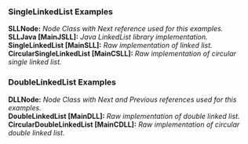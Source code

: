 ### SingleLinkedList Examples

__SLLNode:__ _Node Class with Next reference used for this examples._ <br>
__SLLJava [MainJSLL]:__ _Java LinkedList library implementation._ <br>
__SingleLinkedList [MainSLL]:__ _Raw implementation of linked list._ <br>
__CircularSingleLinkedList [MainCSLL]:__ _Raw implementation of circular single linked list._

### DoubleLinkedList Examples

__DLLNode:__ _Node Class with Next and Previous references used for this examples._ <br>
__DoubleLinkedList [MainDLL]:__ _Raw implementation of double linked list._ <br>
__CircularDoubleLinkedList [MainCDLL]:__ _Raw implementation of circular double linked list._

